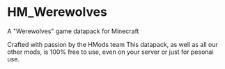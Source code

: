 # HM_Werewolves
A "Werewolves" game datapack for Minecraft

 Crafted with passion by the HMods team 
This datapack, as well as all our other mods, is 100% free to use,
even on your server or just for pesonal use.
